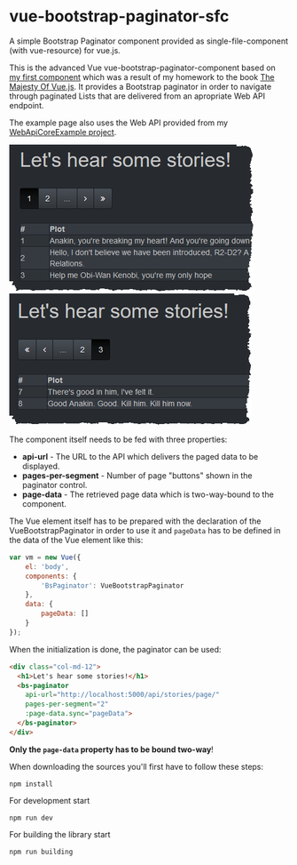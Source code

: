 # vue-bootstrap-paginator-sfc
A simple Bootstrap Paginator component provided as single-file-component (with vue-resource) for vue.js.

This is the advanced Vue vue-bootstrap-paginator-component based on 
[my first component](https://github.com/miseeger/vue-bootstrap-paginator) 
which was a result of my homework to the book [The Majesty Of Vue.js](https://leanpub.com/vuejs). 
It provides a Bootstrap paginator in order to navigate through paginated Lists that are delivered 
from an apropriate Web API endpoint. 

The example page also uses the Web API provided from my [WebApiCoreExample project](https://github.com/miseeger/WebApiCoreExample).

![PaginatorStart](https://github.com/miseeger/vue-bootstrap-paginator/blob/master/img/paginator_1.png?raw=true "Paginator first page")
![PaginatorEnd](https://github.com/miseeger/vue-bootstrap-paginator/blob/master/img/paginator_2.png?raw=true "Paginator last page")

The component itself needs to be fed with three properties:

* __api-url__ - The URL to the API which delivers the paged data to be displayed.
* __pages-per-segment__ - Number of page "buttons" shown in the paginator control.
* __page-data__ - The retrieved page data which is two-way-bound to the component.

The Vue element itself has to be prepared with the declaration of the VueBootstrapPaginator
in order to use it and `pageData` has to be defined in the data of the Vue element like this:

```javascript
var vm = new Vue({
    el: 'body',
    components: {
        'BsPaginator': VueBootstrapPaginator
    },
    data: {
        pageData: []
    }
});
``` 

When the initialization is done, the paginator can be used:
```html
<div class="col-md-12">
  <h1>Let's hear some stories!</h1>
  <bs-paginator 
    api-url="http://localhost:5000/api/stories/page/"
    pages-per-segment="2"
    :page-data.sync="pageData">
  </bs-paginator>
</div>
```

__Only the `page-data` property has to be bound two-way__!

When downloading the sources you'll first have to follow these steps:
```
npm install
```
For development start
```
npm run dev
```
For building the library start
```
npm run building
```


